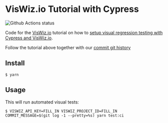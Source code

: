 # VisWiz.io Tutorial with Cypress

![Github Actions status](https://github.com/viswiz-io/viswiz-tutorial-cypress/actions/workflows/ci.yaml/badge.svg)

Code for the [VisWiz.io](https://www.viswiz.io) tutorial on how to [setup visual regression testing
with Cypress and VisWiz.io](https://www.viswiz.io/help/tutorials/cypress).

Follow the tutorial above together with our [commit git history](https://github.com/viswiz-io/viswiz-tutorial-cypress/commits/master)

## Install

```
$ yarn
```

## Usage

This will run automated visual tests:

```
$ VISWIZ_API_KEY=FILL_IN VISWIZ_PROJECT_ID=FILL_IN COMMIT_MESSAGE=$(git log -1 --pretty=%s) yarn test:ci
```